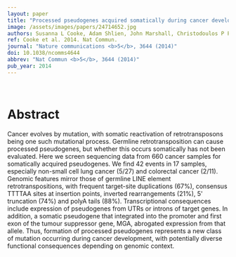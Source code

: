 ```yaml
---
layout: paper
title: "Processed pseudogenes acquired somatically during cancer development."
image: /assets/images/papers/24714652.jpg
authors: Susanna L Cooke, Adam Shlien, John Marshall, Christodoulos P Pipinikas, Inigo Martincorena, Jose M C Tubio, Yilong Li, Andrew Menzies, Laura Mudie, Manasa Ramakrishna, Lucy Yates, Helen Davies, Niccolo Bolli, Graham R Bignell, Patrick S Tarpey, Sam Behjati, Serena Nik-Zainal, Elli Papaemmanuil, Vitor H Teixeira, Keiran Raine, Sarah O'Meara, Maryam S Dodoran, Jon W Teague, Adam P Butler, Christine Iacobuzio-Donahue, Thomas Santarius, Richard G Grundy, David Malkin, Mel Greaves, Nikhil Munshi, Adrienne M Flanagan, David Bowtell, Sancha Martin, Denis Larsimont, Jorge S Reis-Filho, Alex Boussioutas, Jack A Taylor, Neil D Hayes, Sam M Janes, P Andrew Futreal, Michael R Stratton, Ultan McDermott, Peter J Campbell,  
ref: Cooke et al. 2014. Nat Commun.
journal: "Nature communications <b>5</b>, 3644 (2014)"
doi: 10.1038/ncomms4644
abbrev: "Nat Commun <b>5</b>, 3644 (2014)"
pub_year: 2014
---
```


<br />
<div data-badge-popover="right" data-badge-type="donut" data-pmid="24714652" data-hide-no-mentions="true" class="altmetric-embed"></div>

# Abstract

Cancer evolves by mutation, with somatic reactivation of retrotransposons being one such mutational process. Germline retrotransposition can cause processed pseudogenes, but whether this occurs somatically has not been evaluated. Here we screen sequencing data from 660 cancer samples for somatically acquired pseudogenes. We find 42 events in 17 samples, especially non-small cell lung cancer (5/27) and colorectal cancer (2/11). Genomic features mirror those of germline LINE element retrotranspositions, with frequent target-site duplications (67%), consensus TTTTAA sites at insertion points, inverted rearrangements (21%), 5' truncation (74%) and polyA tails (88%). Transcriptional consequences include expression of pseudogenes from UTRs or introns of target genes. In addition, a somatic pseudogene that integrated into the promoter and first exon of the tumour suppressor gene, MGA, abrogated expression from that allele. Thus, formation of processed pseudogenes represents a new class of mutation occurring during cancer development, with potentially diverse functional consequences depending on genomic context. 

